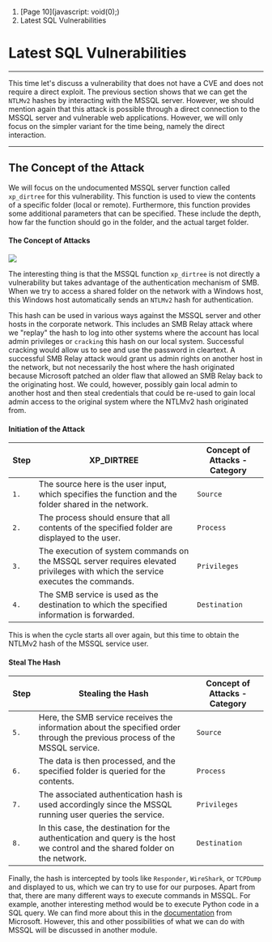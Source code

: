 1. [Page 10](javascript: void\(0\);)
2. Latest SQL Vulnerabilities

# Latest SQL Vulnerabilities

---

This time let's discuss a vulnerability that does not have a CVE and does not require a direct exploit. The previous section shows that we can get the `NTLMv2` hashes by interacting with the MSSQL server. However, we should mention again that this attack is possible through a direct connection to the MSSQL server and vulnerable web applications. However, we will only focus on the simpler variant for the time being, namely the direct interaction.

---

## The Concept of the Attack

We will focus on the undocumented MSSQL server function called `xp_dirtree` for this vulnerability. This function is used to view the contents of a specific folder (local or remote). Furthermore, this function provides some additional parameters that can be specified. These include the depth, how far the function should go in the folder, and the actual target folder.

#### The Concept of Attacks

![](https://academy.hackthebox.com/storage/modules/116/attack_concept2.png)

The interesting thing is that the MSSQL function `xp_dirtree` is not directly a vulnerability but takes advantage of the authentication mechanism of SMB. When we try to access a shared folder on the network with a Windows host, this Windows host automatically sends an `NTLMv2` hash for authentication.

This hash can be used in various ways against the MSSQL server and other hosts in the corporate network. This includes an SMB Relay attack where we "replay" the hash to log into other systems where the account has local admin privileges or `cracking` this hash on our local system. Successful cracking would allow us to see and use the password in cleartext. A successful SMB Relay attack would grant us admin rights on another host in the network, but not necessarily the host where the hash originated because Microsoft patched an older flaw that allowed an SMB Relay back to the originating host. We could, however, possibly gain local admin to another host and then steal credentials that could be re-used to gain local admin access to the original system where the NTLMv2 hash originated from.

#### Initiation of the Attack

| **Step** | **XP\_DIRTREE** | **Concept of Attacks - Category** |
| --- | --- | --- |
| `1.` | The source here is the user input, which specifies the function and the folder shared in the network. | `Source` |
| `2.` | The process should ensure that all contents of the specified folder are displayed to the user. | `Process` |
| `3.` | The execution of system commands on the MSSQL server requires elevated privileges with which the service executes the commands. | `Privileges` |
| `4.` | The SMB service is used as the destination to which the specified information is forwarded. | `Destination` |

This is when the cycle starts all over again, but this time to obtain the NTLMv2 hash of the MSSQL service user.

#### Steal The Hash

| **Step** | **Stealing the Hash** | **Concept of Attacks - Category** |
| --- | --- | --- |
| `5.` | Here, the SMB service receives the information about the specified order through the previous process of the MSSQL service. | `Source` |
| `6.` | The data is then processed, and the specified folder is queried for the contents. | `Process` |
| `7.` | The associated authentication hash is used accordingly since the MSSQL running user queries the service. | `Privileges` |
| `8.` | In this case, the destination for the authentication and query is the host we control and the shared folder on the network. | `Destination` |

Finally, the hash is intercepted by tools like `Responder`, `WireShark`, or `TCPDump` and displayed to us, which we can try to use for our purposes. Apart from that, there are many different ways to execute commands in MSSQL. For example, another interesting method would be to execute Python code in a SQL query. We can find more about this in the [documentation](https://docs.microsoft.com/en-us/sql/machine-learning/tutorials/quickstart-python-create-script?view=sql-server-ver15) from Microsoft. However, this and other possibilities of what we can do with MSSQL will be discussed in another module.